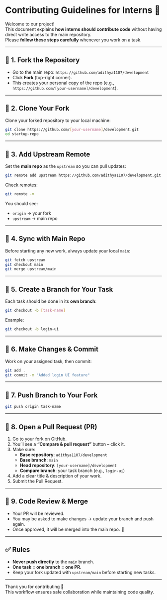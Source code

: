 # Contributing Guidelines for Interns 🚀

Welcome to our project!  
This document explains **how interns should contribute code** without having direct write access to the main repository.  
Please **follow these steps carefully** whenever you work on a task.

---

## 🔹 1. Fork the Repository
- Go to the main repo: `https://github.com/adithya1107/development`
- Click **Fork** (top-right corner).
- This creates your personal copy of the repo (e.g., `https://github.com/[your-username]/development`).

---

## 🔹 2. Clone Your Fork
Clone your forked repository to your local machine:
```bash
git clone https://github.com/[your-username]/development.git
cd startup-repo
```

---

## 🔹 3. Add Upstream Remote
Set the **main repo** as the `upstream` so you can pull updates:
```bash
git remote add upstream https://github.com/adithya1107/development.git
```

Check remotes:
```bash
git remote -v
```
You should see:
- `origin` → your fork  
- `upstream` → main repo  

---

## 🔹 4. Sync with Main Repo
Before starting any new work, always update your local `main`:
```bash
git fetch upstream
git checkout main
git merge upstream/main
```

---

## 🔹 5. Create a Branch for Your Task
Each task should be done in its **own branch**:
```bash
git checkout -b [task-name]
```
Example:
```bash
git checkout -b login-ui
```

---

## 🔹 6. Make Changes & Commit
Work on your assigned task, then commit:
```bash
git add .
git commit -m "Added login UI feature"
```

---

## 🔹 7. Push Branch to Your Fork
```bash
git push origin task-name
```

---

## 🔹 8. Open a Pull Request (PR)
1. Go to your fork on GitHub.  
2. You’ll see a **“Compare & pull request”** button – click it.  
3. Make sure:
   - **Base repository**: `adithya1107/development`
   - **Base branch**: `main`
   - **Head repository**: `[your-username]/development`
   - **Compare branch**: your task branch (e.g., `login-ui`)  
4. Add a clear title & description of your work.  
5. Submit the Pull Request.

---

## 🔹 9. Code Review & Merge
- Your PR will be reviewed.  
- You may be asked to make changes → update your branch and push again.  
- Once approved, it will be merged into the main repo. 🎉  

---

## ✅ Rules
- **Never push directly** to the `main` branch.  
- **One task = one branch = one PR.**  
- Keep your fork updated with `upstream/main` before starting new tasks.  

---

Thank you for contributing 🙌  
This workflow ensures safe collaboration while maintaining code quality.

